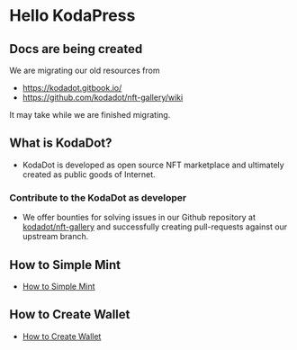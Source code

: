 # Hello KodaPress

## Docs are being created
We are migrating our old resources from 
- https://kodadot.gitbook.io/
- https://github.com/kodadot/nft-gallery/wiki

It may take while we are finished migrating.

## What is KodaDot?

- KodaDot is developed as open source NFT marketplace and ultimately created as public goods of Internet.

### Contribute to the KodaDot as developer
- We offer bounties for solving issues in our Github repository at [kodadot/nft-gallery](https://github.com/kodadot/nft-gallery/issues/) and successfully creating pull-requests against our upstream branch.

 

## How to Simple Mint
- [How to Simple Mint](simple_mint.md)

## How to Create Wallet
- [How to Create Wallet](how_to_create_wallet.md)
